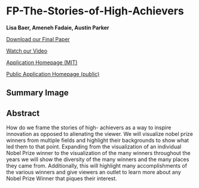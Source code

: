 # FP-The-Stories-of-High-Achievers
**Lisa Baer, Ameneh Fadaie, Austin Parker**

[Download our Final Paper](final_paper.pdf)

[Watch our Video](https://www.example.com)

[Application Homepage (MIT)](https://github.mit.edu/pages/6894-sp20/FP-The-Stories-of-High-Achievers)

[Public Application Homepage (public)](https://github.mit.edu/pages/6894-sp20/FP-The-Stories-of-High-Achievers)

## Summary Image

## Abstract
How do we frame the stories of high- achievers as a way to inspire innovation as opposed to alienating the viewer. 
We will visualize nobel prize winners from multiple fields and highlight their backgrounds to show what led them to that point.
Expanding from the visualization of an individual Nobel Prize winner to the visualization of the many winners throughout the 
years we will show the diversity of the many winners and the many places they came from.  Additionally, this will highlight
many accomplishments of the various winners and give viewers an outlet to learn more about any Nobel Prize Winner that piques 
their interest.
